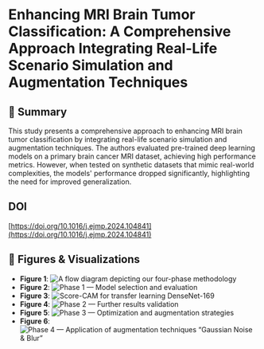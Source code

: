 # Enhancing MRI Brain Tumor Classification: A Comprehensive Approach Integrating Real-Life Scenario Simulation and Augmentation Techniques

## 📌 Summary

This study presents a comprehensive approach to enhancing MRI brain tumor classification by integrating real-life scenario simulation and augmentation techniques. The authors evaluated pre-trained deep learning models on a primary brain cancer MRI dataset, achieving high performance metrics. However, when tested on synthetic datasets that mimic real-world complexities, the models' performance dropped significantly, highlighting the need for improved generalization.

## DOI

[https://doi.org/10.1016/j.ejmp.2024.104841](https://doi.org/10.1016/j.ejmp.2024.104841)

## 🔬 **Figures & Visualizations**

- **Figure 1**: ![A flow diagram depicting our four-phase methodology](https://www.physicamedica.com/cms/10.1016/j.ejmp.2024.104841/asset/b9826166-bf7e-4bc0-ae1c-39eb547818cb/main.assets/gr1_lrg.jpg)
- **Figure 2**: ![Phase 1 — Model selection and evaluation](https://www.physicamedica.com/cms/10.1016/j.ejmp.2024.104841/asset/113b60d6-02e4-423b-a309-5add56e4f9ba/main.assets/gr2_lrg.jpg)
- **Figure 3**: ![Score-CAM for transfer learning DenseNet-169](https://www.physicamedica.com/cms/10.1016/j.ejmp.2024.104841/asset/c70c32d6-34e3-42a1-8f5f-02568b558842/main.assets/gr3_lrg.jpg)
- **Figure 4**: ![Phase 2 — Further results validation](https://www.physicamedica.com/cms/10.1016/j.ejmp.2024.104841/asset/04dfb12a-6c81-421c-840b-abe7261a4ec6/main.assets/gr4_lrg.jpg)
- **Figure 5**: ![Phase 3 — Optimization and augmentation strategies](https://www.physicamedica.com/cms/10.1016/j.ejmp.2024.104841/asset/96fcf3cd-bcc7-4fd8-ad79-802957f5b134/main.assets/gr5_lrg.jpg)
- **Figure 6**: ![Phase 4 — Application of augmentation techniques “Gaussian Noise & Blur”](https://www.physicamedica.com/cms/10.1016/j.ejmp.2024.104841/asset/f0659c7f-4856-4088-bb4b-1f92c6e5ccc8/main.assets/gr6_lrg.jpg)



